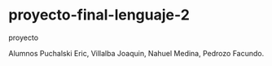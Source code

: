 # proyecto-final-lenguaje-2
 proyecto


Alumnos Puchalski Eric, Villalba Joaquin, Nahuel Medina, Pedrozo Facundo.
